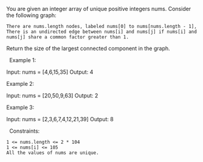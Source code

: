You are given an integer array of unique positive integers nums. Consider the following graph:


	There are nums.length nodes, labeled nums[0] to nums[nums.length - 1],
	There is an undirected edge between nums[i] and nums[j] if nums[i] and nums[j] share a common factor greater than 1.


Return the size of the largest connected component in the graph.

 
Example 1:

Input: nums = [4,6,15,35]
Output: 4


Example 2:

Input: nums = [20,50,9,63]
Output: 2


Example 3:

Input: nums = [2,3,6,7,4,12,21,39]
Output: 8


 
Constraints:


	1 <= nums.length <= 2 * 104
	1 <= nums[i] <= 105
	All the values of nums are unique.

